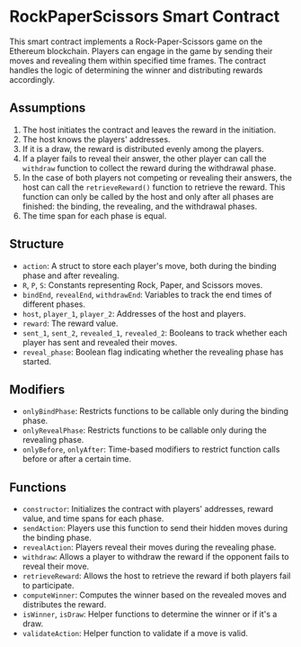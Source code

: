 # RockPaperScissors Smart Contract

This smart contract implements a Rock-Paper-Scissors game on the Ethereum blockchain. Players can engage in the game by sending their moves and revealing them within specified time frames. The contract handles the logic of determining the winner and distributing rewards accordingly.

## Assumptions

1. The host initiates the contract and leaves the reward in the initiation.
2. The host knows the players' addresses.
3. If it is a draw, the reward is distributed evenly among the players.
4. If a player fails to reveal their answer, the other player can call the `withdraw` function to collect the reward during the withdrawal phase.
5. In the case of both players not competing or revealing their answers, the host can call the `retrieveReward()` function to retrieve the reward. This function can only be called by the host and only after all phases are finished: the binding, the revealing, and the withdrawal phases.
6. The time span for each phase is equal.

## Structure

- `action`: A struct to store each player's move, both during the binding phase and after revealing.
- `R`, `P`, `S`: Constants representing Rock, Paper, and Scissors moves.
- `bindEnd`, `revealEnd`, `withdrawEnd`: Variables to track the end times of different phases.
- `host`, `player_1`, `player_2`: Addresses of the host and players.
- `reward`: The reward value.
- `sent_1`, `sent_2`, `revealed_1`, `revealed_2`: Booleans to track whether each player has sent and revealed their moves.
- `reveal_phase`: Boolean flag indicating whether the revealing phase has started.

## Modifiers

- `onlyBindPhase`: Restricts functions to be callable only during the binding phase.
- `onlyRevealPhase`: Restricts functions to be callable only during the revealing phase.
- `onlyBefore`, `onlyAfter`: Time-based modifiers to restrict function calls before or after a certain time.

## Functions

- `constructor`: Initializes the contract with players' addresses, reward value, and time spans for each phase.
- `sendAction`: Players use this function to send their hidden moves during the binding phase.
- `revealAction`: Players reveal their moves during the revealing phase.
- `withdraw`: Allows a player to withdraw the reward if the opponent fails to reveal their move.
- `retrieveReward`: Allows the host to retrieve the reward if both players fail to participate.
- `computeWinner`: Computes the winner based on the revealed moves and distributes the reward.
- `isWinner`, `isDraw`: Helper functions to determine the winner or if it's a draw.
- `validateAction`: Helper function to validate if a move is valid.